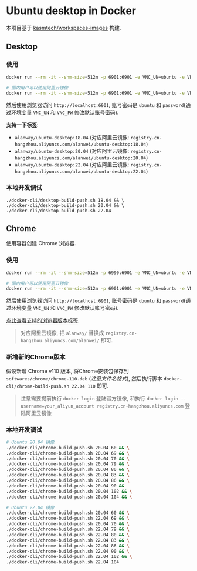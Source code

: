 # Ubuntu desktop in Docker

本项目基于 [kasmtech/workspaces-images](https://github.com/kasmtech/workspaces-images) 构建.

## Desktop

### 使用

```bash
docker run --rm -it --shm-size=512m -p 6901:6901 -e VNC_UN=ubuntu -e VNC_PW=password alanway/ubuntu-desktop:20.04

# 国内用户可以使用阿里云镜像
docker run --rm -it --shm-size=512m -p 6901:6901 -e VNC_UN=ubuntu -e VNC_PW=password registry.cn-hangzhou.aliyuncs.com/alanwei/ubuntu-desktop:20.04
```

然后使用浏览器访问 `http://localhost:6901`, 账号密码是 `ubuntu` 和 `password`(通过环境变量 `VNC_UN` 和 `VNC_PW` 修改默认账号密码).

**支持一下标签**:

* `alanway/ubuntu-desktop:18.04` (对应阿里云镜像: `registry.cn-hangzhou.aliyuncs.com/alanwei/ubuntu-desktop:18.04`)
* `alanway/ubuntu-desktop:20.04` (对应阿里云镜像: `registry.cn-hangzhou.aliyuncs.com/alanwei/ubuntu-desktop:20.04`)
* `alanway/ubuntu-desktop:22.04` (对应阿里云镜像: `registry.cn-hangzhou.aliyuncs.com/alanwei/ubuntu-desktop:22.04`)

### 本地开发调试

```
./docker-cli/desktop-build-push.sh 18.04 && \
./docker-cli/desktop-build-push.sh 20.04 && \
./docker-cli/desktop-build-push.sh 22.04
```

## Chrome

使用容器创建 Chrome 浏览器.

### 使用

```bash
docker run --rm -it --shm-size=512m -p 6990:6901 -e VNC_UN=ubuntu -e VNC_PW=password alanway/ubuntu-desktop:20.04-chrome-90

# 国内用户可以使用阿里云镜像
docker run --rm -it --shm-size=512m -p 6901:6901 -e VNC_UN=ubuntu -e VNC_PW=password registry.cn-hangzhou.aliyuncs.com/alanwei/ubuntu-desktop:20.04-chrome-86
```

然后使用浏览器访问 `http://localhost:6901`, 账号密码是 `ubuntu` 和 `password`(通过环境变量 `VNC_UN` 和 `VNC_PW` 修改默认账号密码).

[点此查看支持的浏览器版本标签](https://hub.docker.com/r/alanway/ubuntu-desktop/tags).

> 对应阿里云镜像, 把 `alanway/` 替换成 `registry.cn-hangzhou.aliyuncs.com/alanwei/` 即可.


### 新增新的Chrome版本

假设新增 Chrome v110 版本, 将Chrome安装包保存到 `softwares/chrome/chrome-110.deb` (*注意文件名格式*), 然后执行脚本 `docker-cli/chrome-build-push.sh 22.04 110` 即可.

> 注意需要提前执行 `docker login` 登陆官方镜像, 和执行 `docker login --username=your_aliyun_account registry.cn-hangzhou.aliyuncs.com` 登陆阿里云镜像

### 本地开发调试

```bash
# Ubuntu 20.04 镜像
./docker-cli/chrome-build-push.sh 20.04 60 && \
./docker-cli/chrome-build-push.sh 20.04 69 && \
./docker-cli/chrome-build-push.sh 20.04 70 && \
./docker-cli/chrome-build-push.sh 20.04 79 && \
./docker-cli/chrome-build-push.sh 20.04 80 && \
./docker-cli/chrome-build-push.sh 20.04 83 && \
./docker-cli/chrome-build-push.sh 20.04 86 && \
./docker-cli/chrome-build-push.sh 20.04 90 &&
./docker-cli/chrome-build-push.sh 20.04 102 && \
./docker-cli/chrome-build-push.sh 20.04 104 && \

# Ubuntu 22.04 镜像
./docker-cli/chrome-build-push.sh 20.04 60 && \
./docker-cli/chrome-build-push.sh 22.04 69 && \
./docker-cli/chrome-build-push.sh 20.04 70 && \
./docker-cli/chrome-build-push.sh 22.04 79 && \
./docker-cli/chrome-build-push.sh 22.04 80 && \
./docker-cli/chrome-build-push.sh 22.04 83 && \
./docker-cli/chrome-build-push.sh 22.04 86 && \
./docker-cli/chrome-build-push.sh 22.04 90 && \
./docker-cli/chrome-build-push.sh 22.04 102 && \
./docker-cli/chrome-build-push.sh 22.04 104
```